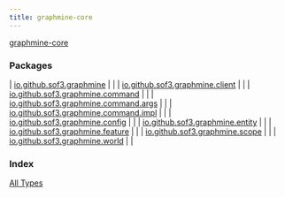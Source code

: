 ```yaml
---
title: graphmine-core
---
```


[graphmine-core](./index.html)

### Packages

| [io.github.sof3.graphmine](io.github.sof3.graphmine/index.html) |  |
| [io.github.sof3.graphmine.client](io.github.sof3.graphmine.client/index.html) |  |
| [io.github.sof3.graphmine.command](io.github.sof3.graphmine.command/index.html) |  |
| [io.github.sof3.graphmine.command.args](io.github.sof3.graphmine.command.args/index.html) |  |
| [io.github.sof3.graphmine.command.impl](io.github.sof3.graphmine.command.impl/index.html) |  |
| [io.github.sof3.graphmine.config](io.github.sof3.graphmine.config/index.html) |  |
| [io.github.sof3.graphmine.entity](io.github.sof3.graphmine.entity/index.html) |  |
| [io.github.sof3.graphmine.feature](io.github.sof3.graphmine.feature/index.html) |  |
| [io.github.sof3.graphmine.scope](io.github.sof3.graphmine.scope/index.html) |  |
| [io.github.sof3.graphmine.world](io.github.sof3.graphmine.world/index.html) |  |

### Index

[All Types](alltypes/index.html)